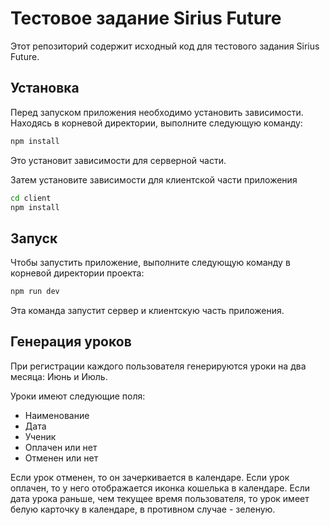 # Тестовое задание Sirius Future

Этот репозиторий содержит исходный код для тестового задания Sirius Future.

## Установка

Перед запуском приложения необходимо установить зависимости. Находясь в корневой директории, выполните следующую команду:

```bash
npm install
```

Это установит зависимости для серверной части. 

Затем установите зависимости для клиентской части приложения

```bash
cd client
npm install
```

## Запуск

Чтобы запустить приложение, выполните следующую команду в корневой директории проекта:

```bash
npm run dev
```

Эта команда запустит сервер и клиентскую часть приложения.

## Генерация уроков

При регистрации каждого пользователя генерируются уроки на два месяца: Июнь и Июль.

Уроки имеют следующие поля:
- Наименование 
- Дата
- Ученик
- Оплачен или нет
- Отменен или нет

Если урок отменен, то он зачеркивается в календаре. Если урок оплачен, то у него отображается иконка кошелька в календаре. Если дата урока раньше, чем текущее время пользователя, то урок имеет белую карточку в календаре, в противном случае - зеленую.
